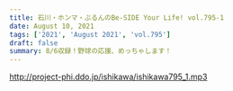 ```yaml
---
title: 石川・ホンマ・ぶるんのBe-SIDE Your Life! vol.795-1
date: August 10, 2021
tags: ['2021', 'August 2021', 'vol.795']
draft: false
summary: 8/6収録！野球の応援、めっちゃします！
---
```


http://project-phi.ddo.jp/ishikawa/ishikawa795_1.mp3

